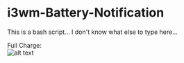 # i3wm-Battery-Notification

This is a bash script... I don't know what else to type here... 

Full Charge:<br>
![alt text](https://github.com/Jiei-720p/i3wm-Battery-Notification/blob/main/FullCharge.png?raw=true)
